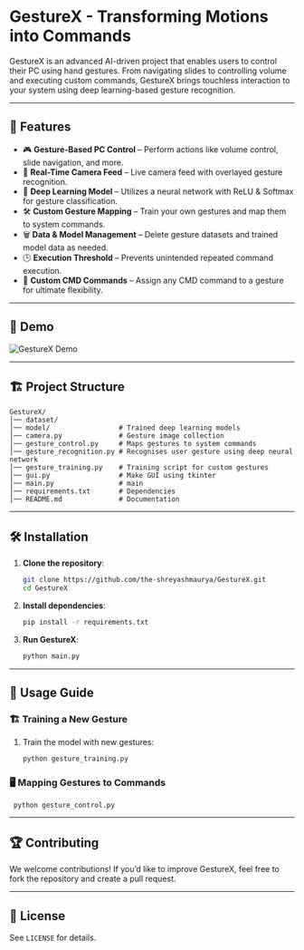 # GestureX - Transforming Motions into Commands
 
GestureX is an advanced AI-driven project that enables users to control their PC using hand gestures. From navigating slides to controlling volume and executing custom commands, GestureX brings touchless interaction to your system using deep learning-based gesture recognition.

---

## 🚀 Features

- 🎮 **Gesture-Based PC Control** – Perform actions like volume control, slide navigation, and more.
- 🎥 **Real-Time Camera Feed** – Live camera feed with overlayed gesture recognition.
- 🧠 **Deep Learning Model** – Utilizes a neural network with ReLU & Softmax for gesture classification.
- 🛠 **Custom Gesture Mapping** – Train your own gestures and map them to system commands.
- 🗑 **Data & Model Management** – Delete gesture datasets and trained model data as needed.
- 🕒 **Execution Threshold** – Prevents unintended repeated command execution.
- 🔧 **Custom CMD Commands** – Assign any CMD command to a gesture for ultimate flexibility.

---

## 📸 Demo

![GestureX Demo](https://your-image-link-here.com/demo.gif)  

---

## 🏗 Project Structure

```
GestureX/
│── dataset/               
│── model/                 # Trained deep learning models
│── camera.py              # Gesture image collection
│── gesture_control.py     # Maps gestures to system commands
│── gesture_recognition.py # Recognises user gesture using deep neural network
│── gesture_training.py    # Training script for custom gestures
│── gui.py                 # Make GUI using tkinter
│── main.py                # main 
│── requirements.txt       # Dependencies
│── README.md              # Documentation
```

---

## 🛠 Installation

1. **Clone the repository**:
   ```bash
   git clone https://github.com/the-shreyashmaurya/GestureX.git
   cd GestureX
   ```

2. **Install dependencies**:
   ```bash
   pip install -r requirements.txt
   ```

3. **Run GestureX**:
   ```bash
   python main.py
   ```

---

## 📌 Usage Guide

### 🏗 Training a New Gesture

1. Train the model with new gestures:
   ```bash
   python gesture_training.py
   ```

### 🖥️ Mapping Gestures to Commands
  ```bash
   python gesture_control.py
   ```

---

## 🏆 Contributing

We welcome contributions! If you’d like to improve GestureX, feel free to fork the repository and create a pull request.

---

## 📄 License

See `LICENSE` for details.


